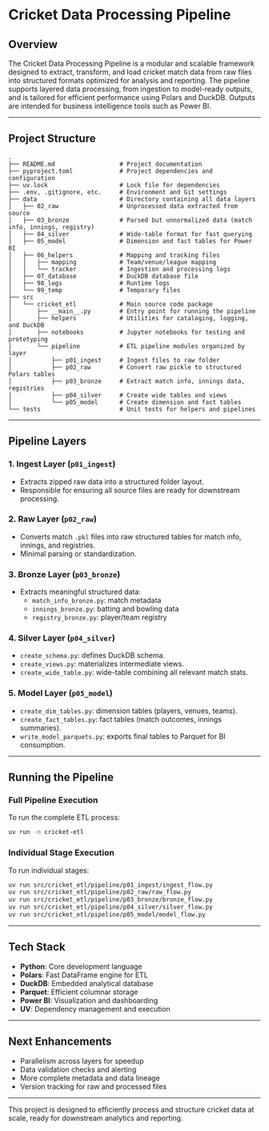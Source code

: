 # Cricket Data Processing Pipeline

## Overview

The Cricket Data Processing Pipeline is a modular and scalable framework designed to extract, transform, and load cricket match data from raw files into structured formats optimized for analysis and reporting. The pipeline supports layered data processing, from ingestion to model-ready outputs, and is tailored for efficient performance using Polars and DuckDB. Outputs are intended for business intelligence tools such as Power BI.

---

## Project Structure

```plaintext
.
├── README.md                  # Project documentation
├── pyproject.toml             # Project dependencies and configuration
├── uv.lock                    # Lock file for dependencies
├── .env, .gitignore, etc.     # Environment and Git settings
├── data                       # Directory containing all data layers
│   ├── 02_raw                 # Unprocessed data extracted from source
│   ├── 03_bronze              # Parsed but unnormalized data (match info, innings, registry)
│   ├── 04_silver              # Wide-table format for fast querying
│   ├── 05_model               # Dimension and fact tables for Power BI
│   ├── 06_helpers             # Mapping and tracking files
│   │   ├── mapping            # Team/venue/league mapping
│   │   └── tracker            # Ingestion and processing logs
│   ├── 07_database            # DuckDB database file
│   ├── 98_logs                # Runtime logs
│   └── 99_temp                # Temporary files
├── src
│   └── cricket_etl            # Main source code package
│       ├── __main__.py        # Entry point for running the pipeline
│       ├── helpers            # Utilities for cataloging, logging, and DuckDB
│       ├── notebooks          # Jupyter notebooks for testing and prototyping
│       └── pipeline           # ETL pipeline modules organized by layer
│           ├── p01_ingest     # Ingest files to raw folder
│           ├── p02_raw        # Convert raw pickle to structured Polars tables
│           ├── p03_bronze     # Extract match info, innings data, registries
│           ├── p04_silver     # Create wide tables and views
│           └── p05_model      # Create dimension and fact tables
└── tests                      # Unit tests for helpers and pipelines
```

---

## Pipeline Layers

### **1. Ingest Layer (`p01_ingest`)**

- Extracts zipped raw data into a structured folder layout.
- Responsible for ensuring all source files are ready for downstream processing.

### **2. Raw Layer (`p02_raw`)**

- Converts match `.pkl` files into raw structured tables for match info, innings, and registries.
- Minimal parsing or standardization.

### **3. Bronze Layer (`p03_bronze`)**

- Extracts meaningful structured data:
  - `match_info_bronze.py`: match metadata
  - `innings_bronze.py`: batting and bowling data
  - `registry_bronze.py`: player/team registry

### **4. Silver Layer (`p04_silver`)**

- `create_schema.py`: defines DuckDB schema.
- `create_views.py`: materializes intermediate views.
- `create_wide_table.py`: wide-table combining all relevant match stats.

### **5. Model Layer (`p05_model`)**

- `create_dim_tables.py`: dimension tables (players, venues, teams).
- `create_fact_tables.py`: fact tables (match outcomes, innings summaries).
- `write_model_parquets.py`: exports final tables to Parquet for BI consumption.

---

## Running the Pipeline

### **Full Pipeline Execution**

To run the complete ETL process:

```bash
uv run -m cricket-etl
```

### **Individual Stage Execution**

To run individual stages:

```bash
uv run src/cricket_etl/pipeline/p01_ingest/ingest_flow.py
uv run src/cricket_etl/pipeline/p02_raw/raw_flow.py
uv run src/cricket_etl/pipeline/p03_bronze/bronze_flow.py
uv run src/cricket_etl/pipeline/p04_silver/silver_flow.py
uv run src/cricket_etl/pipeline/p05_model/model_flow.py
```

---

## Tech Stack

- **Python**: Core development language
- **Polars**: Fast DataFrame engine for ETL
- **DuckDB**: Embedded analytical database
- **Parquet**: Efficient columnar storage
- **Power BI**: Visualization and dashboarding
- **UV**: Dependency management and execution

---

## Next Enhancements

- Parallelism across layers for speedup
- Data validation checks and alerting
- More complete metadata and data lineage
- Version tracking for raw and processed files

---

This project is designed to efficiently process and structure cricket data at scale, ready for downstream analytics and reporting.
